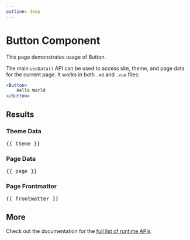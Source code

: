 ```yaml
---
outline: deep
---
```


# Button Component

This page demonstrates usage of Button.

The main `useData()` API can be used to access site, theme, and page data for the current page. It works in both `.md` and `.vue` files:

```jsx
<Button>
    Hello World
</Button>
```

<script setup>
import { useData } from 'vitepress'

const { site, theme, page, frontmatter } = useData()
</script>

## Results

### Theme Data
<pre>{{ theme }}</pre>

### Page Data
<pre>{{ page }}</pre>

### Page Frontmatter
<pre>{{ frontmatter }}</pre>

## More

Check out the documentation for the [full list of runtime APIs](https://vitepress.dev/reference/runtime-api#usedata).
